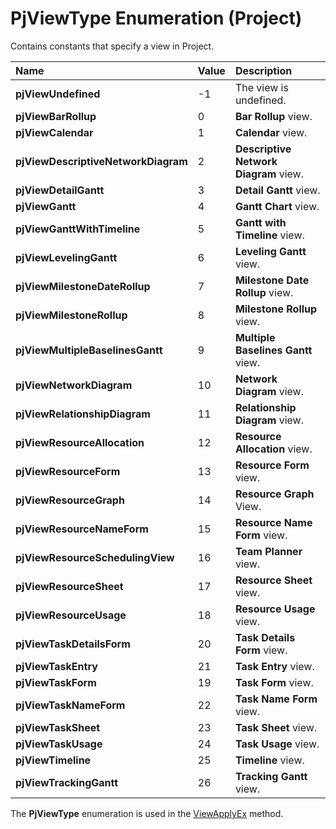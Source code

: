 
# PjViewType Enumeration (Project)

Contains constants that specify a view in Project.



|**Name**|**Value**|**Description**|
|:-----|:-----|:-----|
| **pjViewUndefined**|-1|The view is undefined.|
| **pjViewBarRollup**|0| **Bar Rollup** view.|
| **pjViewCalendar**|1| **Calendar** view.|
| **pjViewDescriptiveNetworkDiagram**|2| **Descriptive Network Diagram** view.|
| **pjViewDetailGantt**|3| **Detail Gantt** view.|
| **pjViewGantt**|4| **Gantt Chart** view.|
| **pjViewGanttWithTimeline**|5| **Gantt with Timeline** view.|
| **pjViewLevelingGantt**|6| **Leveling Gantt** view.|
| **pjViewMilestoneDateRollup**|7| **Milestone Date Rollup** view.|
| **pjViewMilestoneRollup**|8| **Milestone Rollup** view.|
| **pjViewMultipleBaselinesGantt**|9| **Multiple Baselines Gantt** view.|
| **pjViewNetworkDiagram**|10| **Network Diagram** view.|
| **pjViewRelationshipDiagram**|11| **Relationship Diagram** view.|
| **pjViewResourceAllocation**|12| **Resource Allocation** view.|
| **pjViewResourceForm**|13| **Resource Form** view.|
| **pjViewResourceGraph**|14| **Resource Graph** View.|
| **pjViewResourceNameForm**|15| **Resource Name Form** view.|
| **pjViewResourceSchedulingView**|16| **Team Planner** view.|
| **pjViewResourceSheet**|17| **Resource Sheet** view.|
| **pjViewResourceUsage**|18| **Resource Usage** view.|
| **pjViewTaskDetailsForm**|20| **Task Details Form** view.|
| **pjViewTaskEntry**|21| **Task Entry** view.|
| **pjViewTaskForm**|19| **Task Form** view.|
| **pjViewTaskNameForm**|22| **Task Name Form** view.|
| **pjViewTaskSheet**|23| **Task Sheet** view.|
| **pjViewTaskUsage**|24| **Task Usage** view.|
| **pjViewTimeline**|25| **Timeline** view.|
| **pjViewTrackingGantt**|26| **Tracking Gantt** view.|
The  **PjViewType** enumeration is used in the [ViewApplyEx](437ec3b5-d42d-ed79-e8c7-220f797023b5.md) method.
